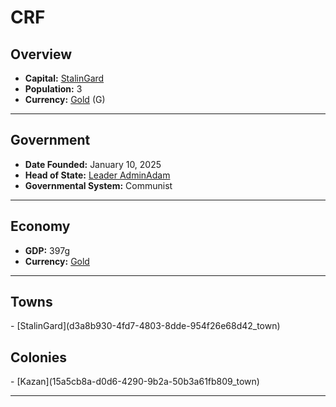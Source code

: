 <!--UNDEDITED FILE, remove this entire line if this file has been edited!-->
# <!--NAME-->CRF<!--NAME-->

## Overview

- **Capital:** <!--CAPITAL_LINK-->[StalinGard](d3a8b930-4fd7-4803-8dde-954f26e68d42_town)<!--CAPITAL_LINK-->
- **Population:** <!--POPULATION-->3<!--POPULATION-->
- **Currency:** <!--CURRENCY_LINK-->[Gold](Gold_currency)<!--CURRENCY_LINK--> (<!--CURRENCY_ABV-->G<!--CURRENCY_ABV-->)

---

## Government

- **Date Founded:** <!--FOUNDED-->January 10, 2025<!--FOUNDED-->
- **Head of State:** <!--LEADER_TITLE_LINK-->[Leader AdminAdam](AdminAdam_user)<!--LEADER_TITLE_LINK-->
- **Governmental System:** <!--GOVERNMENT-->Communist<!--GOVERNMENT-->

---

## Economy

- **GDP:** <!--GDP-->397g<!--GDP-->
- **Currency:** <!--CURRENCY_LINK-->[Gold](Gold_currency)<!--CURRENCY_LINK-->

---

## Towns

<!--TOWNS-->- [StalinGard](d3a8b930-4fd7-4803-8dde-954f26e68d42_town)<!--TOWNS-->

## Colonies

<!--COLONIES-->- [Kazan](15a5cb8a-d0d6-4290-9b2a-50b3a61fb809_town)<!--COLONIES-->

---